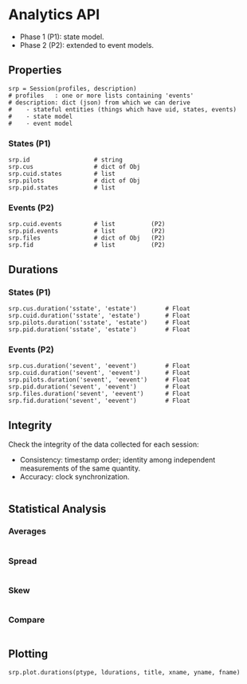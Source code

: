 # Analytics API

* Phase 1 (P1): state model.
* Phase 2 (P2): extended to event models.

## Properties

```
srp = Session(profiles, description)
# profiles   : one or more lists containing 'events'
# description: dict (json) from which we can derive 
#    - stateful entities (things which have uid, states, events)
#    - state model
#    - event model
```


### States (P1)

```
srp.id                  # string
srp.cus                 # dict of Obj
srp.cuid.states         # list
srp.pilots              # dict of Obj
srp.pid.states          # list
```
### Events (P2)
```
srp.cuid.events         # list          (P2)
srp.pid.events          # list          (P2)
srp.files               # dict of Obj   (P2)
srp.fid                 # list          (P2)
```

## Durations

### States (P1)

```
srp.cus.duration('sstate', 'estate')        # Float
srp.cuid.duration('sstate', 'estate')       # Float
srp.pilots.duration('sstate', 'estate')     # Float
srp.pid.duration('sstate', 'estate')        # Float
```

### Events (P2)

```
srp.cus.duration('sevent', 'eevent')        # Float
srp.cuid.duration('sevent', 'eevent')       # Float
srp.pilots.duration('sevent', 'eevent')     # Float
srp.pid.duration('sevent', 'eevent')        # Float
srp.files.duration('sevent', 'eevent')      # Float
srp.fid.duration('sevent', 'eevent')        # Float
```

## Integrity

Check the integrity of the data collected for each session:

* Consistency: timestamp order; identity among independent measurements of the
  same quantity.
* Accuracy: clock synchronization.

```
```

## Statistical Analysis

### Averages

```

```

### Spread

```

```

### Skew

```

```

### Compare

```

```


## Plotting

```
srp.plot.durations(ptype, ldurations, title, xname, yname, fname)
```
